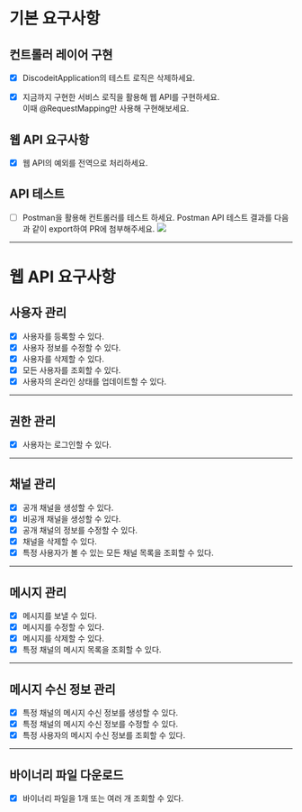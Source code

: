 # 기본 요구사항

## 컨트롤러 레이어 구현

- [x]  DiscodeitApplication의 테스트 로직은 삭제하세요.

- [x]  지금까지 구현한 서비스 로직을 활용해 웹 API를 구현하세요.  
  이때 @RequestMapping만 사용해 구현해보세요.

## 웹 API 요구사항

- [x]  웹 API의 예외를 전역으로 처리하세요.

## API 테스트

- [ ] Postman을 활용해 컨트롤러를 테스트 하세요.
  Postman API 테스트 결과를 다음과 같이 export하여 PR에 첨부해주세요.
  ![](https://bakey-api.codeit.kr/api/files/resource?root=static&amp;seqId=12025&amp;version=1&amp;directory=/v9o86p5ln-image.png&amp;name=v9o86p5ln-image.png)

---

# 웹 API 요구사항

## 사용자 관리

- [x] 사용자를 등록할 수 있다.
- [x] 사용자 정보를 수정할 수 있다.
- [x] 사용자를 삭제할 수 있다.
- [x] 모든 사용자를 조회할 수 있다.
- [x] 사용자의 온라인 상태를 업데이트할 수 있다.

---

## 권한 관리

- [x] 사용자는 로그인할 수 있다.

---

## 채널 관리

- [x] 공개 채널을 생성할 수 있다.
- [x] 비공개 채널을 생성할 수 있다.
- [x] 공개 채널의 정보를 수정할 수 있다.
- [x] 채널을 삭제할 수 있다.
- [x] 특정 사용자가 볼 수 있는 모든 채널 목록을 조회할 수 있다.

---

## 메시지 관리

- [x] 메시지를 보낼 수 있다.
- [x] 메시지를 수정할 수 있다.
- [x] 메시지를 삭제할 수 있다.
- [x] 특정 채널의 메시지 목록을 조회할 수 있다.

---

## 메시지 수신 정보 관리

- [x] 특정 채널의 메시지 수신 정보를 생성할 수 있다.
- [x] 특정 채널의 메시지 수신 정보를 수정할 수 있다.
- [x] 특정 사용자의 메시지 수신 정보를 조회할 수 있다.

---

## 바이너리 파일 다운로드

- [x] 바이너리 파일을 1개 또는 여러 개 조회할 수 있다.
